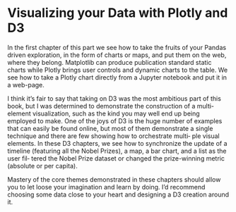 # Visualizing your Data with Plotly and D3

In the first chapter of this part we see how to take the fruits of your Pandas driven
exploration, in the form of charts or maps, and put them on the web, where they
belong. Matplotlib can produce publication standard static charts while Plotly brings
user controls and dynamic charts to the table. We see how to take a Plotly chart
directly from a Jupyter notebook and put it in a web-page.

I think it’s fair to say that taking on D3 was the most ambitious part of this book, but I
was determined to demonstrate the construction of a multi-element visualization,
such as the kind you may well end up being employed to make. One of the joys of D3
is the huge number of examples that can easily be found online, but most of them
demonstrate a single technique and there are few showing how to orchestrate multi‐
ple visual elements. In these D3 chapters, we see how to synchronize the update of a
timeline (featuring all the Nobel Prizes), a map, a bar chart, and a list as the user fil‐
tered the Nobel Prize dataset or changed the prize-winning metric (absolute or per
capita).

Mastery of the core themes demonstrated in these chapters should allow you to let
loose your imagination and learn by doing. I’d recommend choosing some data close
to your heart and designing a D3 creation around it.
